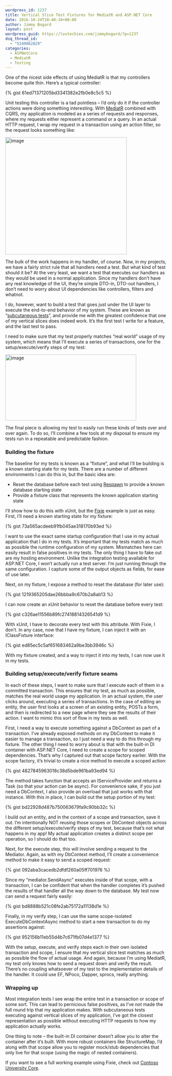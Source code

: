 ```yaml
---
wordpress_id: 1237
title: Vertical Slice Test Fixtures for MediatR and ASP.NET Core
date: 2016-10-24T20:40:34+00:00
author: Jimmy Bogard
layout: post
wordpress_guid: https://lostechies.com/jimmybogard/?p=1237
dsq_thread_id:
  - "5249862829"
categories:
  - ASPNetCore
  - MediatR
  - Testing
---
```

One of the nicest side effects of using MediatR is that my controllers become quite thin. Here’s a typical controller:

{% gist 61ed71371205bd3341382e2fb0e8c5c5 %}

Unit testing this controller is a tad pointless – I’d only do it if the controller actions were doing something interesting. With [MediatR](https://github.com/jbogard/mediatr) combined with CQRS, my application is modeled as a series of requests and responses, where my requests either represent a command or a query. In an actual HTTP request, I wrap my request in a transaction using an action filter, so the request looks something like:

[<img style="border-top: 0px;border-right: 0px;border-bottom: 0px;padding-top: 0px;padding-left: 0px;border-left: 0px;padding-right: 0px" border="0" alt="image" src="https://lostechies.com/content/jimmybogard/uploads/2016/10/image_thumb.png" width="379" height="364" />](https://lostechies.com/content/jimmybogard/uploads/2016/10/image.png)

The bulk of the work happens in my handler, of course. Now, in my projects, we have a fairly strict rule that all handlers need a test. But what kind of test should it be? At the very least, we want a test that executes our handlers as they would be used in a normal application. Since my handlers don’t have any real knowledge of the UI, they’re simple DTO-in, DTO-out handlers, I don’t need to worry about UI dependencies like controllers, filters and whatnot.

I do, however, want to build a test that goes just under the UI layer to execute the end-to-end behavior of my system. These are known as “[subcutaneous tests](http://martinfowler.com/bliki/SubcutaneousTest.html)”, and provide me with the greatest confidence that one of my vertical slices does indeed work. It’s the first test I write for a feature, and the last test to pass.

I need to make sure that my test properly matches “real world” usage of my system, which means that I’ll execute a series of transactions, one for the setup/execute/verify steps of my test:

[<img style="border-top: 0px;border-right: 0px;border-bottom: 0px;padding-top: 0px;padding-left: 0px;border-left: 0px;padding-right: 0px" border="0" alt="image" src="https://lostechies.com/content/jimmybogard/uploads/2016/10/image_thumb1.png" width="409" height="205" />](https://lostechies.com/content/jimmybogard/uploads/2016/10/image1.png)

The final piece is allowing my test to easily run these kinds of tests over and over again. To do so, I’ll combine a few tools at my disposal to ensure my tests run in a repeatable and predictable fashion.

### Building the fixture

The baseline for my tests is known as a “fixture”, and what I’ll be building is a known starting state for my tests. There are a number of different environments I can do this in, but the basic idea are:

  * Reset the database before each test using [Respawn](https://github.com/jbogard/respawn) to provide a known database starting state
  * Provide a fixture class that represents the known application starting state

I’ll show how to do this with xUnit, but the [Fixie](https://fixie.github.io/) example is just as easy. First, I’ll need a known starting state for my fixture:

{% gist 73a565acdeeb91fb045ae318170b93ed %}

I want to use the exact same startup configuration that I use in my actual application that I do in my tests. It’s important that my tests match as much as possible the runtime configuration of my system. Mismatches here can easily result in false positives in my tests. The only thing I have to fake out are my hosting environment. Unlike the integration testing available for ASP.NET Core, I won’t actually run a test server. I’m just running through the same configuration. I capture some of the output objects as fields, for ease of use later.

Next, on my fixture, I expose a method to reset the database (for later use):

{% gist 1219365205dae26bbba9c670b2a8ab13 %}

I can now create an xUnit behavior to reset the database before every test:

{% gist c326ae11556b89fc27418814326541d9 %}

With xUnit, I have to decorate every test with this attribute. With Fixie, I don’t. In any case, now that I have my fixture, I can inject it with an IClassFixture interface:

{% gist ed85ec5c5af651683462a9be3bb3946c %}

With my fixture created, and a way to inject it into my tests, I can now use it in my tests.

### 

### Building setup/execute/verify fixture seams

In each of these steps, I want to make sure that I execute each of them in a committed transaction. This ensures that my test, as much as possible, matches the real world usage my application. In an actual system, the user clicks around, executing a series of transactions. In the case of editing an entity, the user first looks at a screen of an existing entity, POSTs a form, and then is redirected to a new page where they see the results of their action. I want to mimic this sort of flow in my tests as well.

First, I need a way to execute something against a DbContext as part of a transaction. I’ve already exposed methods on my DbContext to make it easier to manage a transaction, so I just need a way to do this through my fixture. The other thing I need to worry about is that with the built-in DI container with ASP.NET Core, I need to create a scope for scoped dependencies. That’s why I captured out that scope factory earlier. With the scope factory, it’s trivial to create a nice method to execute a scoped action:

{% gist 4827845963018c38d5bde961ba93ed94 %}

The method takes function that accepts an IServiceProvider and returns a Task (so that your action can be async). For convenience sake, if you just need a DbContext, I also provide an overload that just works with that instance. With this in place, I can build out the setup portion of my test:

{% gist bd22928d487b750063679fa9c90bb32c %}

I build out an entity, and in the context of a scope and transaction, save it out. I’m intentionally NOT reusing those scopes or DbContext objects across the different setup/execute/verify steps of my test, because that’s not what happens in my app! My actual application creates a distinct scope per operation, so I should do that too.

Next, for the execute step, this will involve sending a request to the Mediator. Again, as with my DbContext method, I’ll create a convenience method to make it easy to send a scoped request:

{% gist 092aba3cacedb2dfdf260a05ff701976 %}

Since my “mediator.SendAsync” executes inside of that scope, with a transaction, I can be confident that when the handler completes it’s pushed the results of that handler all the way down to the database. My test now can send a request fairly easily:

{% gist bd8888b521c08fe2ab75172a11138d1e %}

Finally, in my verify step, I can use the same scope-isolated ExecuteDbContextAsync method to start a new transaction to do my assertions against:

{% gist 952156b11eb55d4b7c671fb07d4e1377 %}

With the setup, execute, and verify steps each in their own isolated transaction and scope, I ensure that my vertical slice test matches as much as possible the flow of actual usage. And again, because I’m using MediatR, my test only knows how to send a request down and verify the result. There’s no coupling whatsoever of my test to the implementation details of the handler. It could use EF, NPoco, Dapper, sprocs, really anything.

### Wrapping up

Most integration tests I see wrap the entire test in a transaction or scope of some sort. This can lead to pernicious false positives, as I’ve not made the full round trip that my application makes. With subcutaneous tests executing against vertical slices of my application, I’ve got the closest representation as possible without executing HTTP requests to how my application actually works.

One thing to note – the built-in DI container doesn’t allow you to alter the container after it’s built. With more robust containers like StructureMap, I’d along with that scope allow you to register mock/stub dependencies that only live for that scope (using the magic of nested containers).

If you want to see a full working example using Fixie, check out [Contoso University Core](https://github.com/jbogard/contosouniversitycore).
